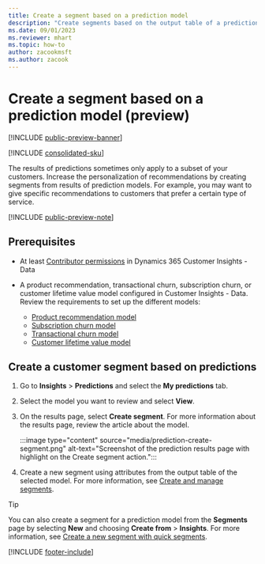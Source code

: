 ```yaml
---
title: Create a segment based on a prediction model
description: "Create segments based on the output table of a prediction model."
ms.date: 09/01/2023
ms.reviewer: mhart
ms.topic: how-to
author: zacookmsft
ms.author: zacook
---
```


# Create a segment based on a prediction model (preview)

[!INCLUDE [public-preview-banner](includes/public-preview-banner.md)]

[!INCLUDE [consolidated-sku](./includes/consolidated-sku.md)]

The results of predictions sometimes only apply to a subset of your customers. Increase the personalization of recommendations by creating segments from results of prediction models. For example, you may want to give specific recommendations to customers that prefer a certain type of service.

[!INCLUDE [public-preview-note](includes/public-preview-note.md)]

## Prerequisites

- At least [Contributor permissions](user-roles.md) in Dynamics 365 Customer Insights - Data

- A product recommendation, transactional churn, subscription churn, or customer lifetime value model configured in Customer Insights - Data. Review the requirements to set up the different models:

  - [Product recommendation model](predict-product-recommendation.md)
  - [Subscription churn model](predict-subscription-churn.md)
  - [Transactional churn model](predict-transactional-churn.md)
  - [Customer lifetime value model](predict-customer-lifetime-value.md)

## Create a customer segment based on predictions

1. Go to **Insights** > **Predictions** and select the **My predictions** tab.

1. Select the model you want to review and select **View**.

1. On the results page, select **Create segment**. For more information about the results page, review the article about the model.

   :::image type="content" source="media/prediction-create-segment.png" alt-text="Screenshot of the prediction results page with highlight on the Create segment action.":::

1. Create a new segment using attributes from the output table of the selected model. For more information, see [Create and manage segments](segments.md).

> [!TIP]
> You can also create a segment for a prediction model from the **Segments** page by selecting **New** and choosing **Create from** > **Insights**. For more information, see [Create a new segment with quick segments](segment-quick.md).

[!INCLUDE [footer-include](includes/footer-banner.md)]

